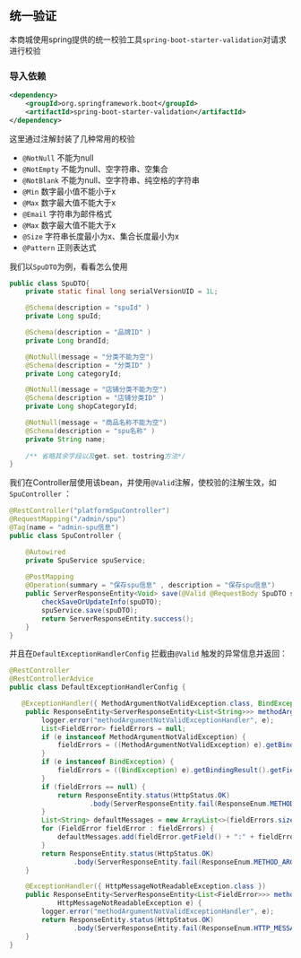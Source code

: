 ## 统一验证

本商城使用spring提供的统一校验工具`spring-boot-starter-validation`对请求进行校验

### 导入依赖

```xml
<dependency>
    <groupId>org.springframework.boot</groupId>
    <artifactId>spring-boot-starter-validation</artifactId>
</dependency>
```

这里通过注解封装了几种常用的校验

- `@NotNull` 不能为null
- `@NotEmpty` 不能为null、空字符串、空集合
- `@NotBlank` 不能为null、空字符串、纯空格的字符串
- `@Min` 数字最小值不能小于x
- `@Max` 数字最大值不能大于x
- `@Email` 字符串为邮件格式
- `@Max` 数字最大值不能大于x
- `@Size` 字符串长度最小为x、集合长度最小为x
- `@Pattern` 正则表达式

我们以`SpuDTO`为例，看看怎么使用

```java
public class SpuDTO{
	private static final long serialVersionUID = 1L;

	@Schema(description = "spuId" )
	private Long spuId;

	@Schema(description = "品牌ID" )
	private Long brandId;

	@NotNull(message = "分类不能为空")
	@Schema(description = "分类ID" )
	private Long categoryId;

	@NotNull(message = "店铺分类不能为空")
	@Schema(description = "店铺分类ID" )
	private Long shopCategoryId;

	@NotNull(message = "商品名称不能为空")
	@Schema(description = "spu名称" )
	private String name;
    
    /** 省略其余字段以及get、set、tostring方法*/
}
```

我们在Controller层使用该bean，并使用`@Valid`注解，使校验的注解生效，如`SpuController` ：

```java
@RestController("platformSpuController")
@RequestMapping("/admin/spu")
@Tag(name = "admin-spu信息")
public class SpuController {

    @Autowired
    private SpuService spuService;
    
    @PostMapping
    @Operation(summary = "保存spu信息" , description = "保存spu信息")
    public ServerResponseEntity<Void> save(@Valid @RequestBody SpuDTO spuDTO) {
        checkSaveOrUpdateInfo(spuDTO);
        spuService.save(spuDTO);
        return ServerResponseEntity.success();
    }
}
```

并且在`DefaultExceptionHandlerConfig` 拦截由`@Valid` 触发的异常信息并返回：

```java
@RestController
@RestControllerAdvice
public class DefaultExceptionHandlerConfig {

   @ExceptionHandler({ MethodArgumentNotValidException.class, BindException.class })
	public ResponseEntity<ServerResponseEntity<List<String>>> methodArgumentNotValidExceptionHandler(Exception e) {
		logger.error("methodArgumentNotValidExceptionHandler", e);
		List<FieldError> fieldErrors = null;
		if (e instanceof MethodArgumentNotValidException) {
			fieldErrors = ((MethodArgumentNotValidException) e).getBindingResult().getFieldErrors();
		}
		if (e instanceof BindException) {
			fieldErrors = ((BindException) e).getBindingResult().getFieldErrors();
		}
		if (fieldErrors == null) {
			return ResponseEntity.status(HttpStatus.OK)
					.body(ServerResponseEntity.fail(ResponseEnum.METHOD_ARGUMENT_NOT_VALID));
		}
		List<String> defaultMessages = new ArrayList<>(fieldErrors.size());
		for (FieldError fieldError : fieldErrors) {
			defaultMessages.add(fieldError.getField() + ":" + fieldError.getDefaultMessage());
		}
		return ResponseEntity.status(HttpStatus.OK)
				.body(ServerResponseEntity.fail(ResponseEnum.METHOD_ARGUMENT_NOT_VALID, defaultMessages));
	}

	@ExceptionHandler({ HttpMessageNotReadableException.class })
	public ResponseEntity<ServerResponseEntity<List<FieldError>>> methodArgumentNotValidExceptionHandler(
			HttpMessageNotReadableException e) {
		logger.error("methodArgumentNotValidExceptionHandler", e);
		return ResponseEntity.status(HttpStatus.OK)
				.body(ServerResponseEntity.fail(ResponseEnum.HTTP_MESSAGE_NOT_READABLE));
	}
}
```

